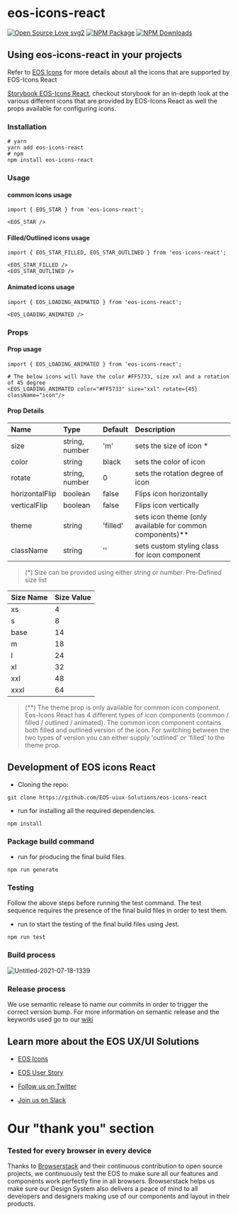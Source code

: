# eos-icons-react
[![Open Source Love svg2](https://badges.frapsoft.com/os/v2/open-source.svg?v=103)](https://github.com/ellerbrock/open-source-badges/)
[![NPM Package](https://img.shields.io/npm/v/eos-icons-react.svg)](https://www.npmjs.com/package/eos-icons-react) 
[![NPM Downloads](https://img.shields.io/npm/dm/eos-icons-react.svg)](https://www.npmjs.com/package/eos-icons-react)

## Using eos-icons-react in your projects
Refer to [EOS Icons](https://eos-icons.com/) for more details about all the icons that are supported by EOS-Icons React

[Storybook EOS-Icons React](https://storybook.eos-icons.com/), checkout storybook for an in-depth look at the various different icons that are provided by EOS-Icons React as well the props available for configuring icons.

### Installation
```
# yarn
yarn add eos-icons-react
# npm
npm install eos-icons-react
```

### Usage
#### common icons usage
```
import { EOS_STAR } from 'eos-icons-react';

<EOS_STAR />
```
#### Filled/Outlined icons usage
```
import { EOS_STAR_FILLED, EOS_STAR_OUTLINED } from 'eos-icons-react';

<EOS_STAR_FILLED />
<EOS_STAR_OUTLINED />
```
#### Animated icons usage
```
import { EOS_LOADING_ANIMATED } from 'eos-icons-react';

<EOS_LOADING_ANIMATED />
```

### Props
#### Prop usage
```
import { EOS_LOADING_ANIMATED } from 'eos-icons-react';

# The below icons will have the color #FF5733, size xxl and a rotation of 45 degree
<EOS_LOADING_ANIMATED color="#FF5733" size="xxl" rotate={45} className="icon"/>
```

#### Prop Details
| Name | Type | Default | Description |
|:-----|:-----|:--------|:------------|
| size | string, number | 'm' | sets the size of icon * |
| color | string | black | sets the color of icon |
| rotate | string, number | 0 | sets the rotation degree of icon |
| horizontalFlip | boolean | false | Flips icon horizontally |
| verticalFlip | boolean | false | Flips icon vertically |
| theme | string | 'filled' | sets icon theme (only available for common components)** |
| className | string | '' | sets custom styling class for icon component |

> (*) Size can be provided using either string or number. Pre-Defined size list

| Size Name | Size Value |
|:-----|:-----|
| xs | 4 |
| s | 8 |
| base | 14 |
| m | 18 |
| l | 24 |
| xl | 32 |
| xxl | 48 |
| xxxl | 64 |

> (**) The theme prop is only available for common icon component. Eos-Icons React has 4 different types of icon components (common / filled / outlined / animated). The common icon component contains both filled and outlined version of the icon. For switching between the two types of version you can either supply 'outlined' or 'filled' to the theme prop. 

## Development of EOS icons React
- Cloning the repo: 
```
git clone https://github.com/EOS-uiux-Solutions/eos-icons-react
```

- run for installing all the required dependencies.
```
npm install
```

### Package build command
- run for producing the final build files.
```
npm run generate
```

### Testing
Follow the above steps before running the test command. The test sequence requires the presence of the final build files in order to test them.

- run to start the testing of the final build files using Jest.
```
npm run test
```

### Build process
![Untitled-2021-07-18-1339](https://user-images.githubusercontent.com/54861487/126060393-13098cd1-e7aa-4fb7-8634-b15e3369f7ff.png)

### Release process

We use semantic release to name our commits in order to trigger the correct version bump.
For more information on semantic release and the keywords used go to our [wiki](https://github.com/EOS-uiux-Solutions/wiki/blob/main/Semantic-Releases.md)

## Learn more about the EOS UX/UI Solutions

- [EOS Icons](https://eos-icons.com)

- [EOS User Story](https://userstory.site)

- [Follow us on Twitter](https://twitter.com/eos_uxui)

- [Join us on Slack](https://slack.userstory.site)

# Our "thank you" section

### Tested for every browser in every device

Thanks to [Browserstack](https://www.browserstack.com) and their continuous contribution to open source projects, we continuously test the EOS to make sure all our features and components work perfectly fine in all browsers.
Browserstack helps us make sure our Design System also delivers a peace of mind to all developers and designers making use of our components and layout in their products.
